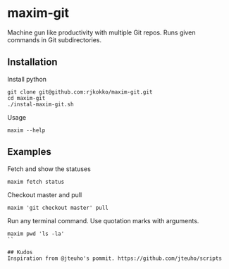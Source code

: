 # maxim-git
Machine gun like productivity with multiple Git repos. Runs given commands in Git subdirectories. 

## Installation
Install python
```
git clone git@github.com:rjkokko/maxim-git.git
cd maxim-git
./instal-maxim-git.sh
```
Usage
```
maxim --help
```

## Examples
Fetch and show the statuses
```
maxim fetch status
```
Checkout master and pull
```
maxim 'git checkout master' pull
```
Run any terminal command. Use quotation marks with arguments.
```
maxim pwd 'ls -la'
``

## Kudos
Inspiration from @jteuho's pommit. https://github.com/jteuho/scripts
